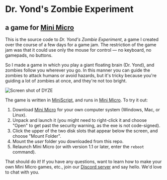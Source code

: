 # Dr. Yond's Zombie Experiment
## a game for [Mini Micro](https://miniscript.org/MiniMicro)

This is the source code to _Dr. Yond's Zombie Experiment_, a game I created over the course of a few days for a game jam.  The restriction of the game jam was that it could use only the mouse for control — no keyboard, no gamepads, no buttons.

So I made a game in which you play a giant floating brain (Dr. Yond), and zombies follow you wherever you go.  In this manner you can guide the zombies to attack humans or avoid hazards, but it's tricky because you're guiding a lot of zombies at once, and they're not too bright.

![Screen shot of DYZE](https://img.itch.zone/aW1nLzI0MzAxMzUucG5n/original/mMBxvd.png)

The game is written in [MiniScript](https://miniscript.org), and runs in [Mini Micro](https://miniscript.org/MiniMicro).  To try it out:

1. Download [Mini Micro](https://miniscript.org/MiniMicro) for your own computer system (Windows, Mac, or Linux).
2. Unpack and launch it (you might need to right-click it and choose "Open" to get past the security warning, as the exe is not code-signed).
3. Click the upper of the two disk slots that appear below the screen, and choose "Mount Folder".
4. Mount the _user_ folder you downloaded from this repo.
5. Relaunch Mini Micro (or with version 1.1 or later, enter the `reboot` command).

That should do it!  If you have any questions, want to learn how to make your own Mini Micro games, etc., join our [Discord server](https://discord.gg/7s6zajx) and say hello.  We'd love to chat with you.
